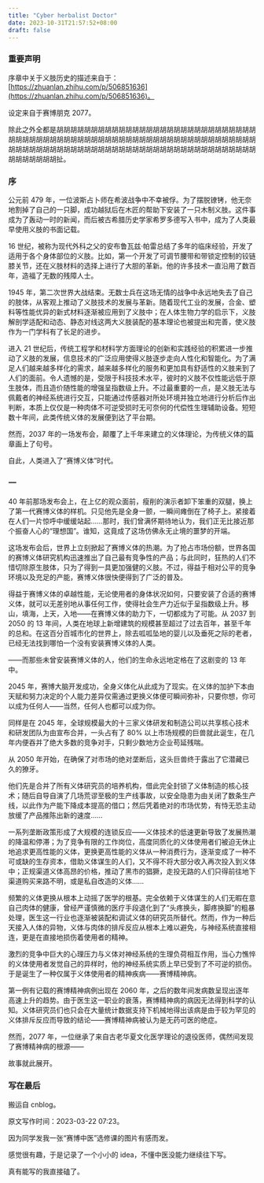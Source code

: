 ```yaml
---
title: "Cyber herbalist Doctor"
date: 2023-10-31T21:57:52+08:00
draft: false
---
```


### 重要声明

序章中关于义肢历史的描述来自于：[https://zhuanlan.zhihu.com/p/506851636](https://zhuanlan.zhihu.com/p/506851636)。

设定来自于赛博朋克 2077。

除此之外全都是胡胡胡胡胡胡胡胡胡胡胡胡胡胡胡胡胡胡胡胡胡胡胡胡胡胡胡胡胡胡胡胡胡胡胡胡胡胡胡胡胡胡胡胡胡胡胡胡胡胡胡胡胡胡胡胡胡胡胡胡胡胡胡胡胡胡胡胡胡胡胡胡胡胡胡胡胡胡胡胡胡胡胡胡胡胡胡胡胡胡胡胡胡胡胡胡胡胡胡胡胡胡胡胡胡胡胡胡扯。

### 序

公元前 479 年，一位波斯占卜师在希波战争中不幸被俘。为了摆脱镣铐，他无奈地割掉了自己的一只脚，成功越狱后在木匠的帮助下安装了一只木制义肢。这件事成为了轰动一时的新闻，而后被古希腊历史学家希罗多德写入书中，成为了人类最早使用义肢的书面记载。

16 世纪，被称为现代外科之父的安布鲁瓦兹·帕雷总结了多年的临床经验，开发了适用于各个身体部位的义肢。比如，第一个开发了可调节腰带和带锁定控制的铰链膝关节，还在义肢材料的选择上进行了大胆的革新。他的许多技术一直沿用了数百年，造福了无数的残障人士。

1945 年，第二次世界大战结束。无数士兵在这场无情的战争中永远地失去了自己的肢体，从客观上推动了义肢技术的发展与革新。随着现代工业的发展，合金、塑料等性能优异的新式材料逐渐被应用到了义肢中；在人体生物力学的启示下，义肢解剖学适配和动态、静态对线这两大义肢装配的基本理论也被提出和完善，使义肢作为一门学科有了长足的进步。

进入 21 世纪后，传统工程学和材料学方面理论的创新和实践经验的积累进一步推动了义肢的发展，信息技术的广泛应用使得义肢逐步走向人性化和智能化。为了满足人们越来越多样化的需求，越来越多样化的服务和更加具有舒适性的义肢来到了人们的面前。令人遗憾的是，受限于科技技术水平，彼时的义肢不仅性能远低于原生肢体，而且造价随性能的增强呈指数级上升。不过最重要的一点，是义肢无法与佩戴者的神经系统进行交互，只能通过传感器对所处环境并独立地进行分析后作出判断，本质上仅仅是一种肉体不可逆受损时无可奈何的代偿性生理辅助设备。短短数十年间，此类传统义体的发展便到达了平台期。

然而，2037 年的一场发布会，颠覆了上千年来建立的义体理论，为传统义体的篇章画上了句号。

自此，人类进入了“赛博义体”时代。

### 一

40 年前那场发布会上，在上亿的观众面前，瘦削的演示者卸下笨重的双腿，换上了第一代赛博义体的样机。只见他先是全身一颤，一瞬间瘫倒在了椅子上。紧接着在人们一片惊呼中缓缓站起……那时，我们曾满怀期待地认为，我们正无比接近那个振奋人心的“理想国”。谁知，这竟成了这场仿佛永无止境的噩梦的开端。

这场发布会后，世界上立刻掀起了赛博义体的热潮。为了抢占市场份额，世界各国的赛博义体研究机构迅速推出了自己最有竞争性的产品；与此同时，狂热的人们不惜切除原生肢体，只为了得到一具更加强健的义肢。不过，得益于相对公平的竞争环境以及充足的产能，赛博义体很快便得到了广泛的普及。

得益于赛博义体的卓越性能，无论使用者的身体状况如何，只要安装了合适的赛博义体，就可以无差别地从事任何工作，使得社会生产力近似于呈指数级上升。移山，填海，上天，入地——在赛博义体的助力下，一切都成为了可能。从 2037 到 2050 的 13 年间，人类在地球上新增建筑的规模甚至超过了过去百年，甚至千年的总和。在这百分百城市化的世界上，除去呱呱坠地的婴儿以及垂死之际的老者，已经无法找到哪怕一个没有安装赛博义体的人类。

——而那些未曾安装赛博义体的人，他们的生命永远地定格在了这剧变的 13 年中。

2045 年，赛博大脑开发成功，全身义体化从此成为了现实。在义体的加护下本由天赋和努力决定的个人能力差异仅需通过更换义体便可瞬间弥补，只要你想，你可以成为任何人——当然，任何人也都可以成为你。

同样是在 2045 年，全球规模最大的十三家义体研发和制造公司以共享核心技术和研发团队为由宣布合并，一头占有了 80% 以上市场规模的巨兽就此诞生，在几年内便吞并了绝大多数的竞争对手，只剩少数地方企业苟延残喘。

从 2050 年开始，在确保了对市场的绝对垄断后，这头巨兽终于露出了它潜藏已久的獠牙。

他们先是合并了所有义体研究员的培养机构，借此完全封锁了义体制造的核心技术；随后自导自演了几场荒谬至极的生产线事故，以安全隐患为由关闭了数条生产线，以此作为产能下降成本提高的借口；然后凭着绝对的市场优势，有恃无恐主动放缓了产品推陈出新的速度……

一系列垄断政策形成了大规模的连锁反应——义体技术的低速更新导致了发展热潮的降温和停滞；为了竞争有限的工作岗位，高度同质化的义体使用者们被迫无休止地追求更高性能的义体，更换更高性能的义体从一种消费行为，逐渐变成了一种不可或缺的生存资本，借助义体谋生的人们，又不得不将大部分收入再次投入到义体中；正规渠道义体高昂的价格，推动了黑市的猖獗，走投无路的人们只得前往地下渠道购买来路不明，或是私自改造的义体……

频繁的义体更换从根本上动摇了医学的根基。完全依赖于义体谋生的人们无暇在意自己肉体的健康，曾经严谨慎微的医疗手段退化到了“头疼换头，脚疼换脚”的粗暴处理，医生这一行业也逐渐被装配和调试义体的研究员所替代。然而，作为一种后天接入人体的异物，义体与肉体的排斥反应从根本上难以避免，与神经系统直接相连，更是在直接地损伤着使用者的精神。

激烈的竞争中巨大的心理压力与义体对神经系统的生理负荷相互作用，当心力憔悴的义体使用者发觉自己的异样时，他的神经系统实质上早已受到了不可逆的损伤。于是诞生了一种仅属于义体使用者的精神疾病——赛博精神病。

第一例有记载的赛博精神病例出现在 2060 年，之后的数年间发病数呈现出逐年高速上升的趋势。由于医生这一职业的衰落，赛博精神病的病因无法得到科学的认知。义体研究员们也只会在大量统计数据支持下机械地得出该病是由于较为罕见的义体排斥反应而导致的结论——赛博精神病被认为是无药可医的绝症。

然而，2077 年，一位继承了来自古老华夏文化医学理论的退役医师，偶然间发现了赛博精神病的根源——

故事就此展开。

### 写在最后

搬运自 cnblog。

原文写作时间：2023-03-22 07:23。

因为同学发我一张“赛博中医”选修课的图片有感而发。

感觉很有趣，于是记录了一个小小的 idea，不懂中医没能力继续往下写。

真有能写的我直接磕了。